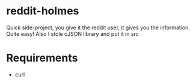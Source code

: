 # reddit-holmes
Quick side-project, you give it the reddit user, it gives you the information. Quite easy!
Also I stole cJSON library and put it in src

# Requirements
- curl
